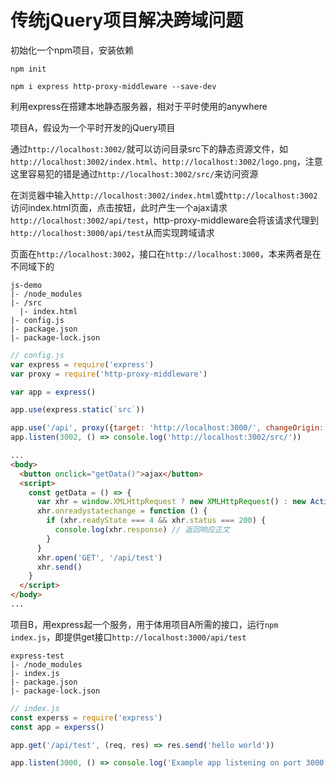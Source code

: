# 传统jQuery项目解决跨域问题

初始化一个npm项目，安装依赖

```
npm init

npm i express http-proxy-middleware --save-dev
```

利用express在搭建本地静态服务器，相对于平时使用的anywhere

项目A，假设为一个平时开发的jQuery项目

通过`http://localhost:3002/`就可以访问目录src下的静态资源文件，如`http://localhost:3002/index.html`、`http://localhost:3002/logo.png`，注意这里容易犯的错是通过`http://localhost:3002/src/`来访问资源

在浏览器中输入`http://localhost:3002/index.html`或`http://localhost:3002`访问index.html页面，点击按钮，此时产生一个ajax请求`http://localhost:3002/api/test`，http-proxy-middleware会将该请求代理到`http://localhost:3000/api/test`从而实现跨域请求

页面在`http://localhost:3002`，接口在`http://localhost:3000`，本来两者是在不同域下的

```
js-demo
|- /node_modules
|- /src
  |- index.html
|- config.js
|- package.json
|- package-lock.json
```

```js
// config.js
var express = require('express')
var proxy = require('http-proxy-middleware')

var app = express()

app.use(express.static(`src`))

app.use('/api', proxy({target: 'http://localhost:3000/', changeOrigin: true}));
app.listen(3002, () => console.log('http://localhost:3002/src/'))
```

```html
...
<body>
  <button onclick="getData()">ajax</button>
  <script>
    const getData = () => {
      var xhr = window.XMLHttpRequest ? new XMLHttpRequest() : new ActiveXObject("Microsoft.XMLHTTP")
      xhr.onreadystatechange = function () {
        if (xhr.readyState === 4 && xhr.status === 200) {
          console.log(xhr.response) // 返回响应正文
        }
      }
      xhr.open('GET', '/api/test')
      xhr.send()
    }
  </script>
</body>
...
```

项目B，用express起一个服务，用于体用项目A所需的接口，运行`npm index.js`，即提供get接口`http://localhost:3000/api/test`

```
express-test
|- /node_modules
|- index.js
|- package.json
|- package-lock.json
```

```js
// index.js
const experss = require('express')
const app = experss()

app.get('/api/test', (req, res) => res.send('hello world'))

app.listen(3000, () => console.log('Example app listening on port 3000!'))
```
